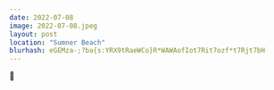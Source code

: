 ```yaml
---
date: 2022-07-08
image: 2022-07-08.jpeg
layout: post
location: "Sumner Beach"
blurhash: eGEMza-;?ba{s:YRX9tRaeWCo}R*WAWAofIot7Rit7ozf*t7Rjt7bH
---
```


🚁
